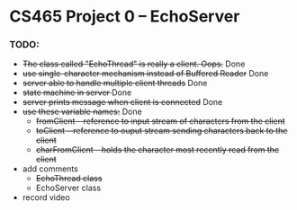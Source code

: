 # CS465 Project 0 – EchoServer
### TODO: 
* <del>The class called "EchoThread" is really a client. Oops.</del> Done
* <del>use single-character mechanism instead of Buffered Reader</del> Done
* <del>server able to handle multiple client threads</del> Done
* <del>state machine in server </del> Done
* <del>server prints message when client is connected</del> Done
* <del>use these variable names:</del> Done
  * <del>fromClient – reference to input stream of characters from the client</del>
  * <del>toClient – reference to ouput stream sending characters back to the client</del>
  * <del>charFromClient – holds the character most recently read from the client</del>
* add comments
  * <del>EchoThread class</del>
  * EchoServer class
* record video
